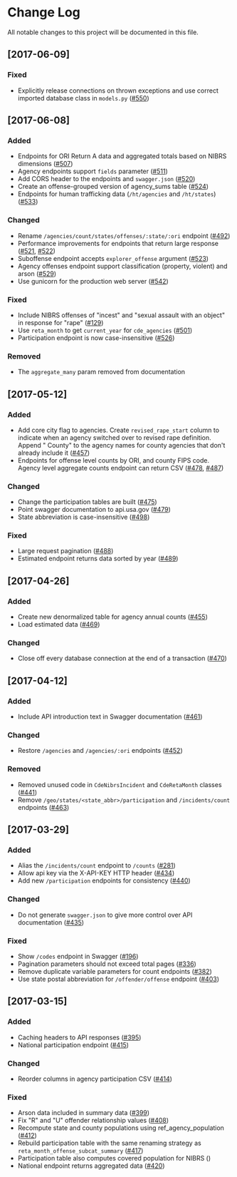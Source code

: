 # Change Log
All notable changes to this project will be documented in this file.

## [2017-06-09]
### Fixed
- Explicitly release connections on thrown exceptions and use correct imported database class in `models.py` ([#550](https://github.com/18F/crime-data-api/pull/550))


## [2017-06-08]
### Added
- Endpoints for ORI Return A data and aggregated totals based on NIBRS dimensions ([#507](https://github.com/18F/crime-data-api/pull/507))
- Agency endpoints support `fields` parameter ([#511](https://github.com/18F/crime-data-api/pull/511))
- Add CORS header to the endpoints and `swagger.json` ([#520](https://github.com/18F/crime-data-api/pull/520))
- Create an offense-grouped version of agency_sums table ([#524](https://github.com/18F/crime-data-api/pull/524))
- Endpoints for human trafficking data (`/ht/agencies` and `/ht/states`) ([#533](https://github.com/18F/crime-data-api/pull/533))

### Changed
- Rename `/agencies/count/states/offenses/:state/:ori` endpoint ([#492](https://github.com/18F/crime-data-api/issues/492))
- Performance improvements for endpoints that return large response ([#521](https://github.com/18F/crime-data-api/pull/521), [#522](https://github.com/18F/crime-data-api/pull/522))
- Suboffense endpoint accepts `explorer_offense` argument ([#523](https://github.com/18F/crime-data-api/pull/523))
- Agency offenses endpoint support classification (property, violent) and arson ([#529](https://github.com/18F/crime-data-api/issues/529))
- Use gunicorn for the production web server ([#542](https://github.com/18F/crime-data-api/pull/542))

### Fixed
- Include NIBRS offenses of "incest" and "sexual assault with an object" in response for "rape" ([#129](https://github.com/18F/crime-data-explorer/issues/129))
- Use `reta_month` to get `current_year` for `cde_agencies` ([#501](https://github.com/18F/crime-data-api/issues/501))
- Participation endpoint is now case-insensitive ([#526](https://github.com/18F/crime-data-api/issues/526))

### Removed
- The `aggregate_many` param removed from documentation


## [2017-05-12]
### Added
- Add core city flag to agencies. Create `revised_rape_start` column to indicate when an agency switched over to revised rape definition. Append " County" to the agency names for county agencies that don't already include it ([#457](https://github.com/18F/crime-data-api/pull/457))
- Endpoints for offense level counts by ORI, and county FIPS code. Agency level aggregate counts endpoint can return CSV ([#478](https://github.com/18F/crime-data-api/pull/478), [#487](https://github.com/18F/crime-data-api/pull/487))

### Changed
- Change the participation tables are built ([#475](https://github.com/18F/crime-data-api/pull/475))
- Point swagger documentation to api.usa.gov ([#479](https://github.com/18F/crime-data-api/pull/479))
- State abbreviation is case-insensitive ([#498](https://github.com/18F/crime-data-api/issues/498))

### Fixed
- Large request pagination ([#488](https://github.com/18F/crime-data-api/pull/488))
- Estimated endpoint returns data sorted by year ([#489](https://github.com/18F/crime-data-api/issues/489))


## [2017-04-26]
### Added
- Create new denormalized table for agency annual counts ([#455](https://github.com/18F/crime-data-api/pull/455))
- Load estimated data ([#469](https://github.com/18F/crime-data-api/pull/469))

### Changed
- Close off every database connection at the end of a transaction ([#470](https://github.com/18F/crime-data-api/pull/470))


## [2017-04-12]
### Added
- Include API introduction text in Swagger documentation ([#461](https://github.com/18F/crime-data-api/pull/461))

### Changed
- Restore `/agencies` and `/agencies/:ori` endpoints ([#452](https://github.com/18F/crime-data-api/pull/452))

### Removed
- Removed unused code in `CdeNibrsIncident` and `CdeRetaMonth` classes ([#441](https://github.com/18F/crime-data-api/pull/441/files))
- Remove `/geo/states/<state_abbr>/participation` and `/incidents/count` endpoints ([#463](https://github.com/18F/crime-data-api/pull/463))


## [2017-03-29]
### Added
- Alias the `/incidents/count` endpoint to `/counts` ([#281](https://github.com/18F/crime-data-api/issues/281))
- Allow api key via the X-API-KEY HTTP header ([#434](https://github.com/18F/crime-data-api/issues/434))
- Add new `/participation` endpoints for consistency ([#440](https://github.com/18F/crime-data-api/pull/440))

### Changed
- Do not generate `swagger.json` to give more control over API documentation ([#435](https://github.com/18F/crime-data-api/pull/435))

### Fixed
- Show `/codes` endpoint in Swagger ([#196](https://github.com/18F/crime-data-api/issues/196))
- Pagination parameters should not exceed total pages ([#336](https://github.com/18F/crime-data-api/issues/336))
- Remove duplicate variable parameters for count endpoints ([#382](https://github.com/18F/crime-data-api/issues/382))
- Use state postal abbreviation for `/offender/offense` endpoint ([#403](https://github.com/18F/crime-data-api/issues/403))


## [2017-03-15]
### Added
- Caching headers to API responses ([#395](https://github.com/18F/crime-data-api/issues/395))
- National participation endpoint ([#415](https://github.com/18F/crime-data-api/pull/415))

### Changed
- Reorder columns in agency participation CSV ([#414](https://github.com/18F/crime-data-api/pull/414))

### Fixed
- Arson data included in summary data ([#399](https://github.com/18F/crime-data-api/issues/399))
- Fix "R" and "U" offender relationship values ([#408](https://github.com/18F/crime-data-api/issues/408))
- Recompute state and county populations using ref_agency_population ([#412](https://github.com/18F/crime-data-api/issues/412))
- Rebuild participation table with the same renaming strategy as `reta_month_offense_subcat_summary` ([#417](https://github.com/18F/crime-data-api/issues/417))
- Participation table also computes covered population for NIBRS ([](https://github.com/18F/crime-data-api/issues/419))
- National endpoint returns aggregated data ([#420](https://github.com/18F/crime-data-api/issues/420))
